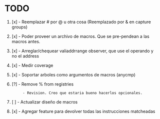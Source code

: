 # TODO

1. [x] - Reemplazar # por @ u otra cosa (Reemplazado por & en capture groups)

2. [x] - Poder proveer un archivo de macros. Que se pre-pendean a las macros antes.

3. [x] - Arreglar/chequear valiaddrrange observer, que use el operando y no el address

4. [x] - Medir coverage

5. [x] - Soportar arboles como argumentos de macros (anycmp)

6. [?] - Remove % from registries

            - Revision. Creo que estaria bueno hacerlos opcionales.

7. [ ] - Actualizar diseño de macros

8. [x] - Agregar feature para devolver todas las instrucciones matcheadas
